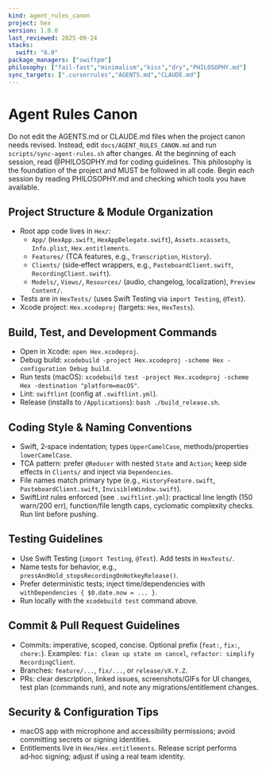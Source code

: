 ```yaml
---
kind: agent_rules_canon
project: hex
version: 1.0.0
last_reviewed: 2025-09-24
stacks:
  swift: "6.0"
package_managers: ["swiftpm"]
philosophy: ["fail-fast","minimalism","kiss","dry","PHILOSOPHY.md"]
sync_targets: [".cursorrules","AGENTS.md","CLAUDE.md"]
---
```


# Agent Rules Canon

Do not edit the AGENTS.md or CLAUDE.md files when the project canon needs revised. Instead, edit `docs/AGENT_RULES_CANON.md` and run `scripts/sync-agent-rules.sh` after changes.
At the beginning of each session, read @PHILOSOPHY.md for coding guidelines. This philosophy is the foundation of the project and MUST be followed in all code.
Begin each session by reading PHILOSOPHY.md and checking which tools you have available.

## Project Structure & Module Organization

- Root app code lives in `Hex/`:
  - `App/` (`HexApp.swift`, `HexAppDelegate.swift`), `Assets.xcassets`, `Info.plist`, `Hex.entitlements`.
  - `Features/` (TCA features, e.g., `Transcription`, `History`).
  - `Clients/` (side‑effect wrappers, e.g., `PasteboardClient.swift`, `RecordingClient.swift`).
  - `Models/`, `Views/`, `Resources/` (audio, changelog, localization), `Preview Content/`.
- Tests are in `HexTests/` (uses Swift Testing via `import Testing`, `@Test`).
- Xcode project: `Hex.xcodeproj` (targets: `Hex`, `HexTests`).

## Build, Test, and Development Commands

- Open in Xcode: `open Hex.xcodeproj`.
- Debug build: `xcodebuild -project Hex.xcodeproj -scheme Hex -configuration Debug build`.
- Run tests (macOS): `xcodebuild test -project Hex.xcodeproj -scheme Hex -destination "platform=macOS"`.
- Lint: `swiftlint` (config at `.swiftlint.yml`).
- Release (installs to `/Applications`): `bash ./build_release.sh`.

## Coding Style & Naming Conventions

- Swift, 2‑space indentation; types `UpperCamelCase`, methods/properties `lowerCamelCase`.
- TCA pattern: prefer `@Reducer` with nested `State` and `Action`; keep side effects in `Clients/` and inject via `Dependencies`.
- File names match primary type (e.g., `HistoryFeature.swift`, `PasteboardClient.swift`, `InvisibleWindow.swift`).
- SwiftLint rules enforced (see `.swiftlint.yml`): practical line length (150 warn/200 err), function/file length caps, cyclomatic complexity checks. Run lint before pushing.

## Testing Guidelines

- Use Swift Testing (`import Testing`, `@Test`). Add tests in `HexTests/`.
- Name tests for behavior, e.g., `pressAndHold_stopsRecordingOnHotkeyRelease()`.
- Prefer deterministic tests; inject time/dependencies with `withDependencies { $0.date.now = ... }`.
- Run locally with the `xcodebuild test` command above.

## Commit & Pull Request Guidelines

- Commits: imperative, scoped, concise. Optional prefix (`feat:`, `fix:`, `chore:`). Examples: `fix: clean up state on cancel`, `refactor: simplify RecordingClient`.
- Branches: `feature/...`, `fix/...`, or `release/vX.Y.Z`.
- PRs: clear description, linked issues, screenshots/GIFs for UI changes, test plan (commands run), and note any migrations/entitlement changes.

## Security & Configuration Tips

- macOS app with microphone and accessibility permissions; avoid committing secrets or signing identities.
- Entitlements live in `Hex/Hex.entitlements`. Release script performs ad‑hoc signing; adjust if using a real team identity.
